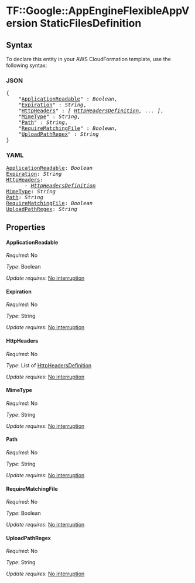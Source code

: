 # TF::Google::AppEngineFlexibleAppVersion StaticFilesDefinition

## Syntax

To declare this entity in your AWS CloudFormation template, use the following syntax:

### JSON

<pre>
{
    "<a href="#applicationreadable" title="ApplicationReadable">ApplicationReadable</a>" : <i>Boolean</i>,
    "<a href="#expiration" title="Expiration">Expiration</a>" : <i>String</i>,
    "<a href="#httpheaders" title="HttpHeaders">HttpHeaders</a>" : <i>[ <a href="httpheadersdefinition.md">HttpHeadersDefinition</a>, ... ]</i>,
    "<a href="#mimetype" title="MimeType">MimeType</a>" : <i>String</i>,
    "<a href="#path" title="Path">Path</a>" : <i>String</i>,
    "<a href="#requirematchingfile" title="RequireMatchingFile">RequireMatchingFile</a>" : <i>Boolean</i>,
    "<a href="#uploadpathregex" title="UploadPathRegex">UploadPathRegex</a>" : <i>String</i>
}
</pre>

### YAML

<pre>
<a href="#applicationreadable" title="ApplicationReadable">ApplicationReadable</a>: <i>Boolean</i>
<a href="#expiration" title="Expiration">Expiration</a>: <i>String</i>
<a href="#httpheaders" title="HttpHeaders">HttpHeaders</a>: <i>
      - <a href="httpheadersdefinition.md">HttpHeadersDefinition</a></i>
<a href="#mimetype" title="MimeType">MimeType</a>: <i>String</i>
<a href="#path" title="Path">Path</a>: <i>String</i>
<a href="#requirematchingfile" title="RequireMatchingFile">RequireMatchingFile</a>: <i>Boolean</i>
<a href="#uploadpathregex" title="UploadPathRegex">UploadPathRegex</a>: <i>String</i>
</pre>

## Properties

#### ApplicationReadable

_Required_: No

_Type_: Boolean

_Update requires_: [No interruption](https://docs.aws.amazon.com/AWSCloudFormation/latest/UserGuide/using-cfn-updating-stacks-update-behaviors.html#update-no-interrupt)

#### Expiration

_Required_: No

_Type_: String

_Update requires_: [No interruption](https://docs.aws.amazon.com/AWSCloudFormation/latest/UserGuide/using-cfn-updating-stacks-update-behaviors.html#update-no-interrupt)

#### HttpHeaders

_Required_: No

_Type_: List of <a href="httpheadersdefinition.md">HttpHeadersDefinition</a>

_Update requires_: [No interruption](https://docs.aws.amazon.com/AWSCloudFormation/latest/UserGuide/using-cfn-updating-stacks-update-behaviors.html#update-no-interrupt)

#### MimeType

_Required_: No

_Type_: String

_Update requires_: [No interruption](https://docs.aws.amazon.com/AWSCloudFormation/latest/UserGuide/using-cfn-updating-stacks-update-behaviors.html#update-no-interrupt)

#### Path

_Required_: No

_Type_: String

_Update requires_: [No interruption](https://docs.aws.amazon.com/AWSCloudFormation/latest/UserGuide/using-cfn-updating-stacks-update-behaviors.html#update-no-interrupt)

#### RequireMatchingFile

_Required_: No

_Type_: Boolean

_Update requires_: [No interruption](https://docs.aws.amazon.com/AWSCloudFormation/latest/UserGuide/using-cfn-updating-stacks-update-behaviors.html#update-no-interrupt)

#### UploadPathRegex

_Required_: No

_Type_: String

_Update requires_: [No interruption](https://docs.aws.amazon.com/AWSCloudFormation/latest/UserGuide/using-cfn-updating-stacks-update-behaviors.html#update-no-interrupt)

